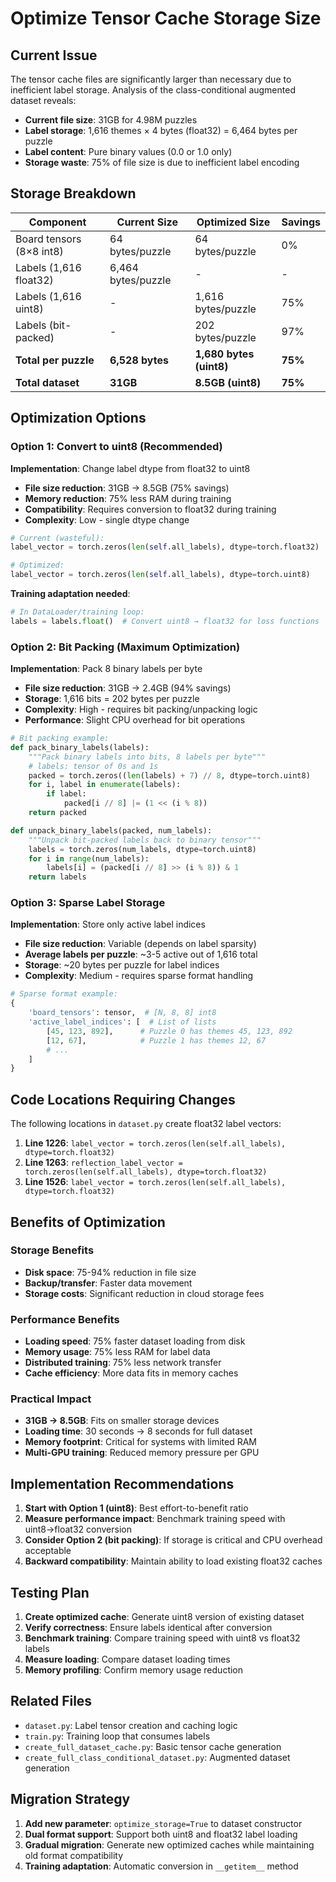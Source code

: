 # Optimize Tensor Cache Storage Size

## Current Issue

The tensor cache files are significantly larger than necessary due to inefficient label storage. Analysis of the class-conditional augmented dataset reveals:

- **Current file size**: 31GB for 4.98M puzzles
- **Label storage**: 1,616 themes × 4 bytes (float32) = 6,464 bytes per puzzle
- **Label content**: Pure binary values (0.0 or 1.0 only)
- **Storage waste**: 75% of file size is due to inefficient label encoding

## Storage Breakdown

| Component | Current Size | Optimized Size | Savings |
|-----------|--------------|----------------|---------|
| Board tensors (8×8 int8) | 64 bytes/puzzle | 64 bytes/puzzle | 0% |
| Labels (1,616 float32) | 6,464 bytes/puzzle | - | - |
| Labels (1,616 uint8) | - | 1,616 bytes/puzzle | 75% |
| Labels (bit-packed) | - | 202 bytes/puzzle | 97% |
| **Total per puzzle** | **6,528 bytes** | **1,680 bytes (uint8)** | **75%** |
| **Total dataset** | **31GB** | **8.5GB (uint8)** | **75%** |

## Optimization Options

### Option 1: Convert to uint8 (Recommended)
**Implementation**: Change label dtype from float32 to uint8
- **File size reduction**: 31GB → 8.5GB (75% savings)
- **Memory reduction**: 75% less RAM during training
- **Compatibility**: Requires conversion to float32 during training
- **Complexity**: Low - single dtype change

```python
# Current (wasteful):
label_vector = torch.zeros(len(self.all_labels), dtype=torch.float32)

# Optimized:
label_vector = torch.zeros(len(self.all_labels), dtype=torch.uint8)
```

**Training adaptation needed**:
```python
# In DataLoader/training loop:
labels = labels.float()  # Convert uint8 → float32 for loss functions
```

### Option 2: Bit Packing (Maximum Optimization)
**Implementation**: Pack 8 binary labels per byte
- **File size reduction**: 31GB → 2.4GB (94% savings)  
- **Storage**: 1,616 bits = 202 bytes per puzzle
- **Complexity**: High - requires bit packing/unpacking logic
- **Performance**: Slight CPU overhead for bit operations

```python
# Bit packing example:
def pack_binary_labels(labels):
    """Pack binary labels into bits, 8 labels per byte"""
    # labels: tensor of 0s and 1s
    packed = torch.zeros((len(labels) + 7) // 8, dtype=torch.uint8)
    for i, label in enumerate(labels):
        if label:
            packed[i // 8] |= (1 << (i % 8))
    return packed

def unpack_binary_labels(packed, num_labels):
    """Unpack bit-packed labels back to binary tensor"""
    labels = torch.zeros(num_labels, dtype=torch.uint8)
    for i in range(num_labels):
        labels[i] = (packed[i // 8] >> (i % 8)) & 1
    return labels
```

### Option 3: Sparse Label Storage
**Implementation**: Store only active label indices
- **File size reduction**: Variable (depends on label sparsity)
- **Average labels per puzzle**: ~3-5 active out of 1,616 total
- **Storage**: ~20 bytes per puzzle for label indices
- **Complexity**: Medium - requires sparse format handling

```python
# Sparse format example:
{
    'board_tensors': tensor,  # [N, 8, 8] int8
    'active_label_indices': [  # List of lists
        [45, 123, 892],      # Puzzle 0 has themes 45, 123, 892
        [12, 67],            # Puzzle 1 has themes 12, 67
        # ...
    ]
}
```

## Code Locations Requiring Changes

The following locations in `dataset.py` create float32 label vectors:

1. **Line 1226**: `label_vector = torch.zeros(len(self.all_labels), dtype=torch.float32)`
2. **Line 1263**: `reflection_label_vector = torch.zeros(len(self.all_labels), dtype=torch.float32)`  
3. **Line 1526**: `label_vector = torch.zeros(len(self.all_labels), dtype=torch.float32)`

## Benefits of Optimization

### Storage Benefits
- **Disk space**: 75-94% reduction in file size
- **Backup/transfer**: Faster data movement
- **Storage costs**: Significant reduction in cloud storage fees

### Performance Benefits  
- **Loading speed**: 75% faster dataset loading from disk
- **Memory usage**: 75% less RAM for label data
- **Distributed training**: 75% less network transfer
- **Cache efficiency**: More data fits in memory caches

### Practical Impact
- **31GB → 8.5GB**: Fits on smaller storage devices
- **Loading time**: 30 seconds → 8 seconds for full dataset
- **Memory footprint**: Critical for systems with limited RAM
- **Multi-GPU training**: Reduced memory pressure per GPU

## Implementation Recommendations

1. **Start with Option 1 (uint8)**: Best effort-to-benefit ratio
2. **Measure performance impact**: Benchmark training speed with uint8→float32 conversion
3. **Consider Option 2 (bit packing)**: If storage is critical and CPU overhead acceptable
4. **Backward compatibility**: Maintain ability to load existing float32 caches

## Testing Plan

1. **Create optimized cache**: Generate uint8 version of existing dataset
2. **Verify correctness**: Ensure labels identical after conversion
3. **Benchmark training**: Compare training speed with uint8 vs float32 labels
4. **Measure loading**: Compare dataset loading times
5. **Memory profiling**: Confirm memory usage reduction

## Related Files

- `dataset.py`: Label tensor creation and caching logic
- `train.py`: Training loop that consumes labels  
- `create_full_dataset_cache.py`: Basic tensor cache generation
- `create_full_class_conditional_dataset.py`: Augmented dataset generation

## Migration Strategy

1. **Add new parameter**: `optimize_storage=True` to dataset constructor
2. **Dual format support**: Support both uint8 and float32 label loading
3. **Gradual migration**: Generate new optimized caches while maintaining old format compatibility
4. **Training adaptation**: Automatic conversion in `__getitem__` method